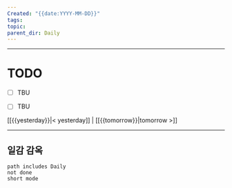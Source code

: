 ```yaml
---
Created: "{{date:YYYY-MM-DD}}"
tags: 
topic: 
parent_dir: Daily
---
```



----
# TODO
- [ ] TBU 
- [ ] TBU  
  
  
[[{{yesterday}}|< yesterday]] | [[{{tomorrow}}|tomorrow >]]  
  
---  
## 일감 감옥  
```tasks  
path includes Daily  
not done  
short mode  
```